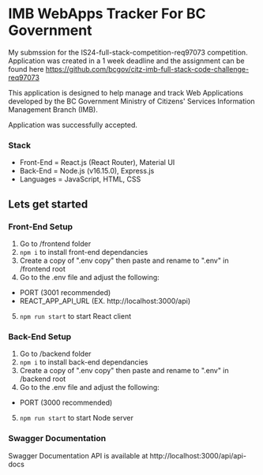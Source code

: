 # IMB WebApps Tracker For BC Government

My submssion for the IS24-full-stack-competition-req97073 competition. Application was created in a 1 week deadline and the assignment can be found here https://github.com/bcgov/citz-imb-full-stack-code-challenge-req97073

This application is designed to help manage and track Web Applications developed by the BC Government Ministry of Citizens' Services Information Management Branch (IMB).

Application was successfully accepted.

### Stack

- Front-End = React.js (React Router), Material UI
- Back-End = Node.js (v16.15.0), Express.js
- Languages = JavaScript, HTML, CSS

## Lets get started

### Front-End Setup

1. Go to /frontend folder
2. `npm i` to install front-end dependancies 
3. Create a copy of ".env copy" then paste and rename to ".env" in /frontend root
4. Go to the .env file and adjust the following:
  - PORT (3001 recommended)
  - REACT_APP_API_URL (EX. http://localhost:3000/api)
5. `npm run start` to start React client

### Back-End Setup

1. Go to /backend folder
2. `npm i` to install back-end dependancies
3. Create a copy of ".env copy" then paste and rename to ".env" in /backend root
4. Go to the .env file and adjust the following:
  - PORT (3000 recommended)
5. `npm run start` to start Node server

### Swagger Documentation

Swagger Documentation API is available at http://localhost:3000/api/api-docs
